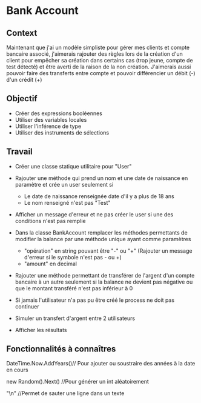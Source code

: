 # Bank Account

## Context
Maintenant que j'ai un modèle simpliste pour gérer mes clients et compte bancaire associé, j'aimerais rajouter des règles lors de la création d'un client pour empêcher sa création dans certains cas (trop jeune, compte de test détecté) et être averti de la raison de la non création. 
J'aimerais aussi pouvoir faire des transferts entre compte et pouvoir différencier un débit (-) d'un crédit (+)

## Objectif
- Créer des expressions booléennes
- Utiliser des variables locales
- Utiliser l'inférence de type
- Utiliser des instruments de sélections

## Travail
- Créer une classe statique utilitaire pour "User"
- Rajouter une méthode qui prend un nom et une date de naissance en paramètre et crée un user seulement si 
    - Le date de naissance renseignée date d'il y a plus de 18 ans
    - Le nom renseigné n'est pas "Test"
- Afficher un message d'erreur et ne pas créer le user si une des conditions n'est pas remplie

- Dans la classe BankAccount remplacer les méthodes permettants de modifier la balance par une méthode unique ayant comme paramètres
    - "opération" en string pouvant être "-" ou "+" (Rajouter un message d'erreur si le symbole n'est pas - ou +)
    - "amount" en decimal 
- Rajouter une méthode permettant de transférer de l'argent d'un compte bancaire à un autre seulement si la balance ne devient pas négative ou que le montant transféré n'est pas inférieur à 0

- Si jamais l'utilisateur n'a pas pu être créé le process ne doit pas continuer
- Simuler un transfert d'argent entre 2 utilisateurs
- Afficher les résultats

## Fonctionnalités à connaîtres
DateTime.Now.AddYears()// Pour ajouter ou soustraire des années à la date en cours

new Random().Next() //Pour générer un int aléatoirement

"\n" //Permet de sauter une ligne dans un texte